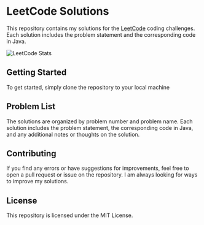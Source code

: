 # LeetCode Solutions

This repository contains my solutions for the [LeetCode](https://leetcode.com) coding challenges. Each solution includes the problem statement and the corresponding code in Java.

![LeetCode Stats](https://leetcode.card.workers.dev/vanishjr?theme=dark&font=baloo&extension=null)

## Getting Started
To get started, simply clone the repository to your local machine

## Problem List
The solutions are organized by problem number and problem name. Each solution includes the problem statement, the corresponding code in Java, and any additional notes or thoughts on the solution.

## Contributing
If you find any errors or have suggestions for improvements, feel free to open a pull request or issue on the repository. I am always looking for ways to improve my solutions.

## License
This repository is licensed under the MIT License.



